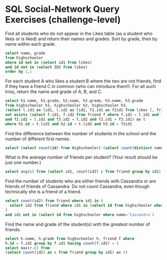 # SQL Social-Network Query Exercises (challenge-level)

Find all students who do not appear in the Likes table (as a student who likes or is liked) and return their names and grades. Sort by grade, then by name within each grade.
```sql
select name, grade
from highschooler
where id not in (select id1 from likes)
and id not in (select ID2 from likes)
order by 2,1
```

For each student A who likes a student B where the two are not friends, find if they have a friend C in common (who can introduce them!). For all such trios, return the name and grade of A, B, and C.
```sql
select h1.name, h1.grade, h2.name, h2.grade, h3.name, h3.grade
from highschooler h1, highschooler h2, highschooler h3,
(select l.id1 as lid1, l.id2 as lid2, f2.id1 as f2id1 from likes l, friend f2, friend f3 where
not exists (select f.id1, f.id2 from friend f where f.id1 = l.id1 and f.id2 = l.id2)
and f2.id2 = l.id1 and f3.id2 = l.id2 and f2.id1 = f3.id1) as t
where h1.id = t.lid1 and h2.id = t.lid2 and h3.id = f2id1
```

Find the difference between the number of students in the school and the number of different first names.
```sql
select (select count(id) from Highschooler)-(select count(distinct name) from Highschooler)
```

What is the average number of friends per student? (Your result should be just one number.)
```sql
select avg(c) from (select id1, count(id2) c from friend group by id1)
```

Find the number of students who are either friends with Cassandra or are friends of friends of Cassandra. Do not count Cassandra, even though technically she is a friend of a friend.
```sql
select count(id2) from friend where id1 in (
  select id2 from friend where id1 in (select id from highschooler where name='Cassandra')
)
and id1 not in (select id from highschooler where name='Cassandra')
```

Find the name and grade of the student(s) with the greatest number of friends.
```sql
select h.name, h.grade from highschooler h, friend f where
h.id = f.id1 group by f.id1 having count(f.id2) = (
select max(r.c) from
(select count(id2) as c from friend group by id1) as r)
```
